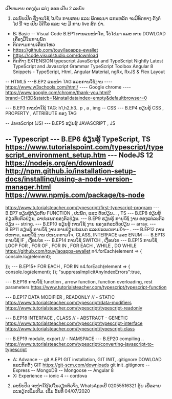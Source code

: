 ເປົ້າຫມາຍ ຂອງກຸ່ມ ແບ່ງ ອອກ ເປັນ 2 ລະບົບ
1. ລະບົບເປີດ ຊຶ່ງຈະໃຊ້ ໄປໃນ ການສອນ ແລະ ພັດທະນາ ແກນຫລັກ ຈະມີທິດທາງ ດັ່ງຕໍ່ ໄປ ນີ້ ຈະ ເປັນ ວິດີໂອ ແລະ ຈະ ມີ ການ live ສົດ ນຳ. 

- B: Basic
-- Visual Code
B.EP1 ການແນະນຳໂຕ, ໃບ່ໄປມາ ແລະ ການ DOWLOAD ເຄື່ອງມືໃນການພັດ
- ຕິດຕາມການເຄື່ອນໄຫວ
- https://github.com/touy/laoapps-ewallet
- https://code.visualstudio.com/download
- ຕິດຕ້າງ EXTENSION 
typescript
JavaScript and TypeScript Nightly
Latest TypeScript and Javascript Grammar
TypeScript Toolbox
Angular 8 Snippets - TypeScript, Html, Angular Material, ngRx, RxJS & Flex Layout

-- HTML5
---B.EP2 ແນະນຳ TAG ແລະການໃຊ້ງານ
---- https://www.w3schools.com/html/
---- Google chrome
---- https://www.google.com/chrome/thank-you.html?brand=CHBD&statcb=1&installdataindex=empty&defaultbrowser=0


--- B.EP3 ການນຳໃຊ້ TAG: h1,h2,h3.. p , a , img 
-- CSS
--- B.EP4 ຮຽນຮູ້ CSS , PROPERTY , ATTRIBUTE ຂອງ TAG

-- JavaScript (JS)
--- B.EP5 ຮຽນຮູ້ JAVASCRIPT , JS

-- Typescript
--- B.EP6 ຮ່ຽນຮູ້ TypeScript, TS
https://www.tutorialspoint.com/typescript/typescript_environment_setup.htm
--- NodeJS 12
https://nodejs.org/en/download/
http://npm.github.io/installation-setup-docs/installing/using-a-node-version-manager.html
https://www.npmjs.com/package/ts-node
--- 
https://www.tutorialsteacher.com/typescript/first-typescript-program
--- B.EP7 ຮຽນຮູ້ກ່ຽວກັບ FUNCTION , ປະພັດ, ແລະ ຕົວປ່ຽນ... , TS
--- B.EP8 ຮ່ຽນຮູ້ກ່ຽວກັບຕົວປ່ຽນ, ລາປະເພດຂອງຕົວປ່ຽນ.
--- B.EP9 ຮຽນຮູ້ ການໃຊ້ ງານ ຂອງແຕ່ລະຕົວປ່ຽນ -- string.
--- B.EP10 ຮຽນຮູ້ ການໃຊ້ ງານ ຂອງແຕ່ລະຕົວປ່ຽນ -- array.
--- B.EP11 ຮຽນຮູ້ ການໃຊ້ ງານ ການປ່ຽນປະເພດ ແລະປະເພດຕາມໃຈ-- .
--- B.EP12 ການປະກາດ, ແລະໃຊ້ ງານ ປະເພດຕາມໃຈ, CLASS, INTERFACE ແລະ ENUM
--- B.EP13 ການໃຊ້ IF , ເງື່ອນໄຂ
--- B.EP14 ການໃຊ້ SWITCH , ເງື່ອນໄຂ
--- B.EP15 ການໃຊ້ LOOP FOR , FOR OF , FOR IN , FOR EACH , WHILE , DO WHILE
https://github.com/touy/laoapps-ewallet
n4.forEach(element => {
    console.log(element);
    
});
--- B.EP15+ FOR EACH , FOR IN 
n4.forEach(element => {
    console.log(element);
});
"suppressImplicitAnyIndexErrors":true,

--- B.EP16 ການໃຊ້  function , arrow function, function overloading, rest parameters
https://www.tutorialsteacher.com/typescript/typescript-function

--- B.EP17 DATA MODIFIER , READONLY // - STATIC
https://www.tutorialsteacher.com/typescript/data-modifiers
https://www.tutorialsteacher.com/typescript/typescript-readonly

--- B.EP18 INTERFACE , CLASS // - ABSTRACT  - GENETIC
https://www.tutorialsteacher.com/typescript/typescript-interface
https://www.tutorialsteacher.com/typescript/typescript-class

--- B.EP19 module, export // - NAMSPACE
--- B.EP20 compiling ..
https://www.tutorialsteacher.com/typescript/converting-javascript-to-typescript





- A: Advance
-- git
A.EP1 GIT installation, GIT INIT, .gitignore
DOWLOAD ແລະຕິດຕັ້ງ GIT
https://git-scm.com/downloads
git init 
.gitignore
-- Express
-- MongoDB
-- Mongoose
-- Angular 8
- X: Experience
-- ionic 4
-- cordova
2. ລະບົບປິດ  ຈະນຳໃຊ້ໄປໃນວຽກຕົວຈິງ, WhatsAppເບີ 02055516321 ຕູ້ຍ ເພື່ອລາຍລະອຽດເພີ່ມເຕີມ.
ເລີ່ມ ວັນທີ 04/07/2020